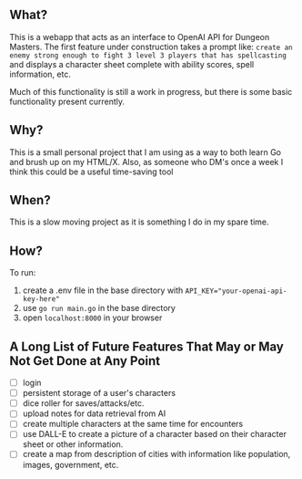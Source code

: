 ## What?
This is a webapp that acts as an interface to OpenAI API for Dungeon Masters. The first feature under construction takes a prompt like:
`create an enemy strong enough to fight 3 level 3 players that has spellcasting`
and displays a character sheet complete with ability scores, spell information, etc.

Much of this functionality is still a work in progress, but there is some basic functionality present currently.

## Why?
This is a small personal project that I am using as a way to both learn Go and brush up on my HTML/X.
Also, as someone who DM's once a week I think this could be a useful time-saving tool

## When?
This is a slow moving project as it is something I do in my spare time.

## How?
To run:
1. create a .env file in the base directory with `API_KEY="your-openai-api-key-here"`
2. use `go run main.go` in the base directory
3. open `localhost:8000` in your browser


## A Long List of Future Features That May or May Not Get Done at Any Point 
- [ ] login
- [ ] persistent storage of a user's characters
- [ ] dice roller for saves/attacks/etc.
- [ ] upload notes for data retrieval from AI
- [ ] create multiple characters at the same time for encounters
- [ ] use DALL-E to create a picture of a character based on their character sheet or other information.
- [ ] create a map from description of cities with information like population, images, government, etc.
